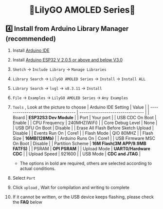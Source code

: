 <h1 align = "center">🌟LilyGO AMOLED Series🌟</h1>


## 4️⃣ Install from Arduino Library Manager (recommended)

1. Install [Arduino IDE](https://www.arduino.cc/en/software)
2. Install [Arduino ESP32 V 2.0.5 or above and below V3.0](https://docs.espressif.com/projects/arduino-esp32/en/latest/)
3. `Sketch` -> `Include Library` -> `Manage Libraries`
4. `Library Search` -> `LilyGO AMOLED Series` -> `Install` -> `Install ALL`
5. `Library Search` -> `lvgl` -> `v8.3.11` -> `Install`
6. `File` -> `Examples` -> `LilyGO AMOLED Series` -> `Any Examples`
7. `Tools` , Look at the picture to choose
   | Arduino IDE Setting                  | Value                             |
   | ------------------------------------ | --------------------------------- |
   | Board                                | **ESP32S3 Dev Module**            |
   | Port                                 | Your port                         |
   | USB CDC On Boot                      | Enable                            |
   | CPU Frequency                        | 240MHZ(WiFi)                      |
   | Core Debug Level                     | None                              |
   | USB DFU On Boot                      | Disable                           |
   | Erase All Flash Before Sketch Upload | Disable                           |
   | Events Run On                        | Core1                             |
   | Flash Mode                           | QIO 80MHZ                         |
   | Flash Size                           | **16MB(128Mb)**                   |
   | Arduino Runs On                      | Core1                             |
   | USB Firmware MSC On Boot             | Disable                           |
   | Partition Scheme                     | **16M Flash(3M APP/9.9MB FATFS)** |
   | PSRAM                                | **OPI PSRAM**                     |
   | Upload Mode                          | **UART0/Hardware CDC**            |
   | Upload Speed                         | 921600                            |
   | USB Mode                             | **CDC and JTAG**                  |

   - The options in bold are required, others are selected according to actual conditions.

8. Select `Port`
9. Click `upload` , Wait for compilation and writing to complete
10. If it cannot be written, or the USB device keeps flashing, please check the **FAQ** below
